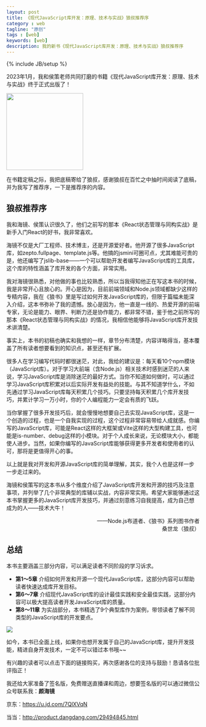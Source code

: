 ```yaml
---
layout: post
title: 《现代JavaScript库开发：原理、技术与实战》狼叔推荐序
category : web
tagline: "原创"
tags : [web]
keywords: [web]
description: 我的新书《现代JavaScript库开发：原理、技术与实战》狼叔推荐序
---
```

{% include JB/setup %}

2023年1月，我和侯策老师共同打磨的书籍《现代JavaScript库开发：原理、技术与实战》终于正式出版了！

<img src="{{BLOG_IMG}}593.jpeg" width="200">

在书籍定稿之际，我把底稿寄给了狼叔，感谢狼叔在百忙之中抽时间阅读了底稿，并为我写了推荐序，一下是推荐序的内容。

## 狼叔推荐序
我和海镜、侯策认识很久了，他们之前写的那本《React状态管理与同构实战》是新手入门React的好书，我非常喜欢。

海镜不仅是大厂工程师、技术博主，还是开源爱好者。他开源了很多JavaScript库，如zepto.fullpage、template.js等。他搞的jsmini可圈可点，尤其难能可贵的是，他还编写了jslib-base——一个可以帮助开发者编写JavaScript库的工具库，这个库的特性涵盖了库开发的各个方面，非常实用。

我对海镜很熟悉，对他做的事也比较熟悉，所以当我得知他正在写这本书的时候，我是非常开心且放心的。开心是因为，目前前端领域和Node.js领域都缺少这样的专精内容，我在《狼书》里是写过如何开发JavaScript库的，但限于篇幅未能深入介绍，这本书弥补了我的遗憾。放心是因为，他一直是一线的、热爱开源的前端专家，无论是能力、眼界、判断力还是协作能力，都非常不错，鉴于他之前所写的那本《React状态管理与同构实战》的情况，我相信他能够将JavaScript库开发技术讲清楚。

事实上，本书的初稿也确实和我想的一样，章节分布清楚，内容详略得当，基本覆盖了所有读者想要看到的知识点，甚至还有扩展。

很多人在学习编写代码时都很迷茫，对此，我给的建议是：每天看10个npm模块（JavaScript库）。对于学习大前端（含Node.js）相关技术时感到迷茫的人来说，学习JavaScript库是消除迷茫的最好方式。当你不知道如何做时，可以通过学习JavaScript库积累对以后实际开发有益处的技能。与其不知道学什么，不如先通过学习JavaScript库每天积累几个技巧。只要坚持每天积累几个库开发技巧，并累计学习一万小时，你的个人编程能力一定会有质的飞跃。

当你掌握了很多开发技巧后，就会慢慢地想要自己去实现JavaScript库，这是一个创造的过程，也是一个自我实现的过程，这个过程非常容易带给人成就感。你编写的JavaScript库，可能是React这样的大框架或Vite这样的大型构建工具，也可能是is-number、debug这样的小模块。对于个人成长来说，无论模块大小，都能使人进步。当然，如果你编写的JavaScript库能够获得更多开发者和使用者的认可，那将是更值得开心的事。

以上就是我对开发和开源JavaScript库的简单理解，其实，我个人也是这样一步一步走过来的。

海镜和侯策写的这本书从多个维度介绍了JavaScript库开发和开源的技巧及注意事项，并列举了几个非常典型的库辅以实战，内容非常实用。希望大家能够通过这本书掌握更多的JavaScript库开发技巧，并通过刻意练习自我提高，成为自己想成为的人——技术大牛！

<div style="text-align: right">
——Node.js布道者、《狼书》系列图书作者
<br>
桑世龙（狼叔）
</div>

## 总结

本书主要涵盖三部分内容，可以满足读者不同阶段的学习诉求。

- **第1～5章** 介绍如何开发和开源一个现代JavaScript库，这部分内容可以帮助读者快速达成库开发目标。
- **第6～7章** 介绍现代JavaScript库的设计最佳实践和安全最佳实践，这部分内容可以极大提高读者开发JavaScript库的质量。
- **第8～11章** 为实战部分，本书精选了9个典型库作为案例，带领读者了解不同类型的JavaScript库的开发要点。

<img src="{{BLOG_IMG}}594.png">

如今，本书已全面上线，如果你也想开发属于自己的JavaScript库，提升开发技能，精进自身开发技术，一定不可以错过本书哦~~

有兴趣的读者可以点击下面的链接购买，再次感谢各位的支持与鼓励！恳请各位批评指正！

我还给大家准备了签名版，免费赠送直播课和周边，想要签名版的可以通过微信公众号联系我：**颜海镜**

京东：<a href="https://u.jd.com/7QlXVqN" target="_blank">https://u.jd.com/7QlXVqN</a> 

当当：<a href="http://product.dangdang.com/29494845.html" target="_blank">http://product.dangdang.com/29494845.html</a>
